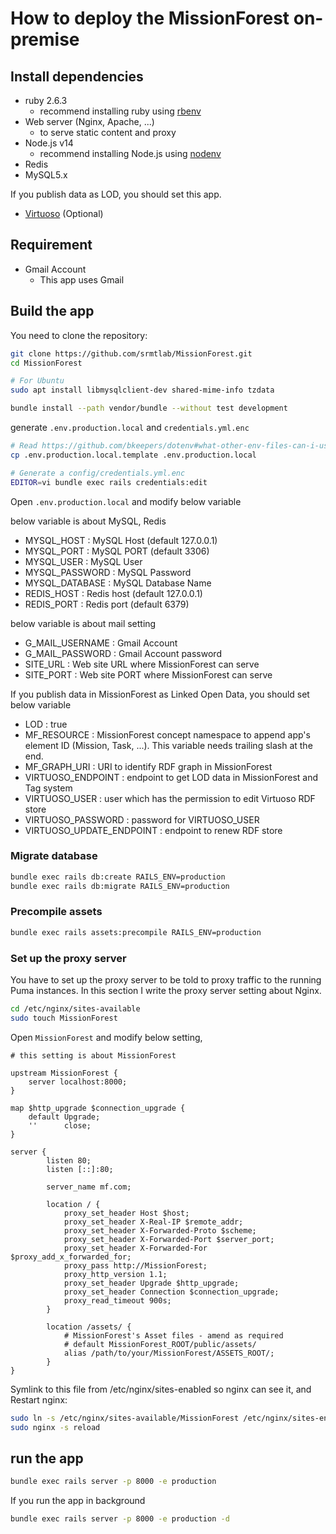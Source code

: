 How to deploy the MissionForest on-premise
===
## Install dependencies
- ruby 2.6.3
    - recommend installing ruby using [rbenv](https://github.com/rbenv/rbenv)
- Web server (Nginx, Apache, ...)
    - to serve static content and proxy
- Node.js v14
    - recommend installing Node.js using [nodenv](https://github.com/nodenv/nodenv)
- Redis
- MySQL5.x

If you publish data as LOD, you should set this app.
- [Virtuoso](https://virtuoso.openlinksw.com/rdf/) (Optional)

## Requirement
- Gmail Account
    - This app uses Gmail

## Build the app
You need to clone the repository:
```bash
git clone https://github.com/srmtlab/MissionForest.git
cd MissionForest

# For Ubuntu
sudo apt install libmysqlclient-dev shared-mime-info tzdata

bundle install --path vendor/bundle --without test development
```

generate `.env.production.local` and `credentials.yml.enc`
```bash
# Read https://github.com/bkeepers/dotenv#what-other-env-files-can-i-use
cp .env.production.local.template .env.production.local

# Generate a config/credentials.yml.enc
EDITOR=vi bundle exec rails credentials:edit
```

Open `.env.production.local` and modify below variable

below variable is about MySQL, Redis
- MYSQL_HOST : MySQL Host (default 127.0.0.1)
- MYSQL_PORT : MySQL PORT (default 3306)
- MYSQL_USER : MySQL User
- MYSQL_PASSWORD : MySQL Password
- MYSQL_DATABASE : MySQL Database Name
- REDIS_HOST : Redis host (default 127.0.0.1)
- REDIS_PORT : Redis port (default 6379)

below variable is about mail setting
- G_MAIL_USERNAME : Gmail Account
- G_MAIL_PASSWORD : Gmail Account password
- SITE_URL : Web site URL where MissionForest can serve
- SITE_PORT : Web site PORT where MissionForest can serve

If you publish data in MissionForest as Linked Open Data, you should set below variable
- LOD : true
- MF_RESOURCE : MissionForest concept namespace to append app's element ID (Mission, Task, ...). This variable needs trailing slash at the end.
- MF_GRAPH_URI : URI to identify RDF graph in MissionForest
- VIRTUOSO_ENDPOINT : endpoint to get LOD data in MissionForest and Tag system
- VIRTUOSO_USER : user which has the permission to edit Virtuoso RDF store
- VIRTUOSO_PASSWORD : password for VIRTUOSO_USER
- VIRTUOSO_UPDATE_ENDPOINT : endpoint to renew RDF store

### Migrate database
```bash
bundle exec rails db:create RAILS_ENV=production
bundle exec rails db:migrate RAILS_ENV=production
```

### Precompile assets
```bash
bundle exec rails assets:precompile RAILS_ENV=production
```

### Set up the proxy server
You have to set up the proxy server to be told to proxy traffic to the running Puma instances. 
In this section I write the proxy server setting about Nginx.  
```bash
cd /etc/nginx/sites-available
sudo touch MissionForest
```
Open `MissionForest` and modify below setting, 
```
# this setting is about MissionForest

upstream MissionForest {
    server localhost:8000;
}

map $http_upgrade $connection_upgrade {
    default Upgrade;
    ''      close;
}

server {
        listen 80;
        listen [::]:80;

        server_name mf.com;

        location / {
            proxy_set_header Host $host;
            proxy_set_header X-Real-IP $remote_addr;
            proxy_set_header X-Forwarded-Proto $scheme;
            proxy_set_header X-Forwarded-Port $server_port;
            proxy_set_header X-Forwarded-For $proxy_add_x_forwarded_for;
            proxy_pass http://MissionForest;
            proxy_http_version 1.1;
            proxy_set_header Upgrade $http_upgrade;
            proxy_set_header Connection $connection_upgrade;
            proxy_read_timeout 900s;
        }
        
        location /assets/ {
            # MissionForest's Asset files - amend as required
            # default MissionForest_ROOT/public/assets/
            alias /path/to/your/MissionForest/ASSETS_ROOT/;
        }
}
```
Symlink to this file from /etc/nginx/sites-enabled so nginx can see it, and Restart nginx:
```bash
sudo ln -s /etc/nginx/sites-available/MissionForest /etc/nginx/sites-enabled/MissionForest
sudo nginx -s reload
```

## run the app
```bash
bundle exec rails server -p 8000 -e production
```

If you run the app in background
```bash
bundle exec rails server -p 8000 -e production -d
```
